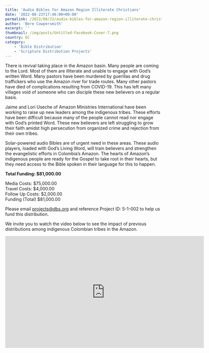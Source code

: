 ```yaml
---
title: 'Audio Bibles for Amazon Region Illiterate Christians'
date: '2022-08-23T17:46:00+00:00'
permalink: /2022/08/23/audio-bibles-for-amazon-region-illiterate-christians
author: 'Bere Cowpersmith'
excerpt: ''
thumbnail: /img/posts/Untitled-Facebook-Cover-7.png
country: EC
category:
    - 'Bible Distribution'
    - 'Scripture Distribution Projects'
---
```

There is revival taking place in the Amazon basin. Many people are coming to the Lord. Most of them are illiterate and unable to engage with God’s written Word. Many pastors have been murdered by guerillas and drug traffickers who use the Amazon river for trade routes. Many other pastors have died of complications resulting from COVID-19. This has left many villages void of someone who can disciple these new believers on a regular basis.

Jaime and Lori Useche of Amazon Ministries International have been working to raise up new leaders among the indigenous tribes. These efforts have been difficult because many of the people cannot read nor engage with God’s printed Word. These new believers are left struggling to grow their faith amidst high persecution from organized crime and rejection from their own tribes.

Solar-powered audio Bibles are of urgent need in these areas. These audio players, loaded with God’s Living Word, will train believers and strengthen the evangelistic efforts in Colombia’s Amazon. The hearts of Amazon’s indigenous people are ready for the Gospel to take root in their hearts, but they need access to the Bible spoken in their language for this to happen.

**Total Funding: $81,000.00**

Media Costs: $75,000.00  
Travel Costs: $4,000.00  
Follow Up Costs: $2,000.00  
Funding (Total) $81,000.00

Please email projects@dbs.org and reference Project ID: 5-1-002 to help us fund this distribution.

We invite you to watch the video below to see the impact of previous distributions among indigenous Colombian tribes in the Amazon.

<iframe allow="accelerometer; autoplay; clipboard-write; encrypted-media; gyroscope; picture-in-picture" allowfullscreen="" frameborder="0" height="360" loading="lazy" src="https://www.youtube.com/embed/nXSKinUeLIE?feature=oembed" title="“The House Started to Sink!”- T.J. Wainerdi’s Account of His Trip to the Amazon" width="640"></iframe>